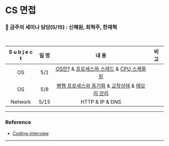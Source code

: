 # CS 면접




### :microphone: 금주의 세미나 담당(5/15) : 신혜원, 최혁주, 한재혁

<br>

| S u b j e c t | 일 정 |                            내 용                             | 비 고 |
| :-----------: | :---: | :----------------------------------------------------------: | :---: |
|      OS       |  5/1  | [OS란?](https://github.com/windy825/Study_box/tree/master/CS면접/1.OS/1-1.%20OS란) & [프로세스와 스레드](https://github.com/windy825/Study_box/tree/master/CS면접/1.OS/1-2.%20프로세스와%20스레드) & [CPU 스케줄링](https://github.com/windy825/Study_box/tree/master/CS면접/1.OS/1-3.%20CPU스케줄링) |       |
|      OS       |  5/8  | [병행 프로세스와 동기화](https://github.com/windy825/Study_box/tree/master/CS면접/1.OS/1-4.%20병행%20프로세스와%20동기화) & [교착상태](https://github.com/windy825/Study_box/tree/master/CS면접/1.OS/1-5.%20교착상태) & [메모리 관리](https://github.com/windy825/Study_box/tree/master/CS면접/1.OS/1-6.%20메모리%20관리) |       |
|    Network    | 5/15  |                       HTTP & IP & DNS                        |       |





<hr>


### Reference

- [Coding-interview](https://github.com/qkraudghgh/coding-interview)

<hr>


